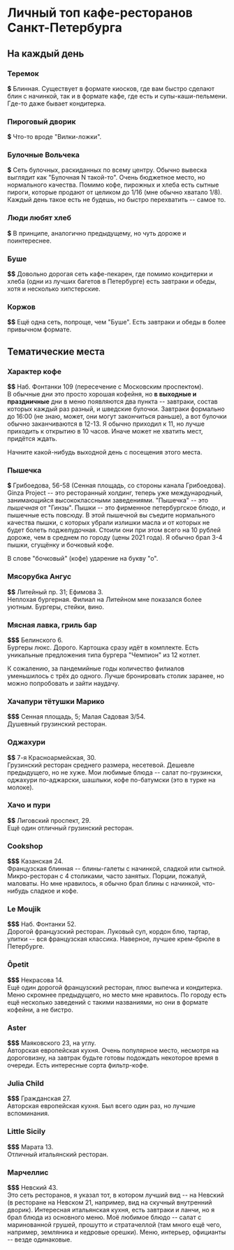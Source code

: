 # Личный топ кафе-ресторанов Санкт-Петербурга

## На каждый день

### Теремок
**$** Блинная.  Существует в формате киосков, где вам быстро сделают блин с начинкой, так и в формате кафе, где есть и супы-каши-пельмени.  Где-то даже бывает кондитерка.

### Пироговый дворик
**$** Что-то вроде "Вилки-ложки".

### Булочные Вольчека
**$** Сеть булочных, раскиданных по всему центру.  Обычно вывеска выглядит как "Булочная N такой-то".  Очень бюджетное место, но нормального качества.  Помимо кофе, пирожных и хлеба есть сытные пироги, которые продают от целиком до 1/16 (мне обычно хватало 1/8).  Каждый день такое есть не будешь, но быстро перехватить -- самое то.

### Люди любят хлеб
**$** В принципе, аналогично предыдущему, но чуть дороже и поинтереснее.

### Буше
**$$** Довольно дорогая сеть кафе-пекарен, где помимо кондитерки и хлеба (одни из лучших багетов в Петербурге) есть завтраки и обеды, хотя и несколько хипстерские. 

### Коржов
**$$** Ещё одна сеть, попроще, чем "Буше".  Есть завтраки и обеды в более привычном формате.

## Тематические места

### Характер кофе
**$$** Наб. Фонтанки 109 (пересечение с Московским проспектом).  
В обычные дни это просто хорошая кофейня, но **в выходные и праздничные** дни в меню появляются два пункта -- завтраки, состав которых каждый раз разный, и шведские булочки.  Завтраки формально до 16:00 (не знаю, может, они могут закончиться раньше), а вот булочки обычно заканчиваются в 12-13.  Я обычно приходил к 11, но лучше приходить к открытию в 10 часов.  Иначе может не хватить мест, придётся ждать.

Начните какой-нибудь выходной день с посещения этого места.

### Пышечка
**$** Грибоедова, 56-58 (Сенная площадь, со стороны канала Грибоедова).  
Ginza Project -- это ресторанный холдинг, теперь уже международный, занимающийся высококлассными заведениями.  "Пышечка" -- это _пышечная_ от "Гинзы".  Пышки -- это фирменное петербургское блюдо, и пышечные есть повсюду.  В этой пышечной вы съедите нормального качества пышки, с которых убрали излишки масла и от которых не будет болеть поджелудочная.  Стоили они при этом всего на 10 рублей дороже, чем в среднем по городу (цены 2021 года).  Я обычно брал 3-4 пышки, cгущёнку и бочковый кофе.

В слове "бочковый" (кофе) ударение на букву "о".

### Мясорубка Ангус
**$$** Литейный пр. 31; Ефимова 3.  
Неплохая бургерная.  Филиал на Литейном мне показался более уютным.  Бургеры, стейки, вино.

### Мясная лавка, гриль бар
**$$$** Белинского 6.  
Бургеры люкс.  Дорого.  Картошка сразу идёт в комплекте.  Есть уникальные предложения типа бургера "Чемпион" из 12 котлет.

К сожалению, за пандемийные годы количество филиалов уменьшилось с трёх до одного.  Лучше бронировать столик заранее, но можно попробовать и зайти наудачу.

### Хачапури тётушки Марико
**$$$** Сенная площадь, 5; Малая Садовая 3/54.  
Душевный грузинский ресторан.

### Оджахури
**$$** 7-я Красноармейская, 30.  
Грузинский ресторан cреднего размера, несетевой.  Дешевле предыдущего, но не хуже.  Мои любимые блюда -- салат по-грузински, оджахури по-аджарски, шашлыки, кофе по-батумски (это в турке на молоке).

### Хачо и пури
**$$** Лиговский проспект, 29.  
Ещё один отличный грузинский ресторан.

### Cookshop
**$$$** Казанская 24.  
Французская блинная -- блины-галеты с начинкой, сладкой или сытной.  Микро-ресторан с 4 столиками, часто занятых.  Порции, пожалуй, маловаты.  Но мне нравилось, я обычно брал блины с начинкой, что-нибудь сладкое и кофе.

### Le Moujik
**$$$** Наб. Фонтанки 52.  
Дорогой французский ресторан.  Луковый суп, кордон блю, тартар, улитки -- вся французская классика.  Наверное, лучшее крем-брюле в Петербурге.

### Ôpetit
**$$$** Некрасова 14.  
Ещё один дорогой французский ресторан, плюс выпечка и кондитерка.  Меню скромнее предыдущего, но место мне нравилось.  По городу есть ещё несколько заведений с такими названиями, но они в формате кофейни, а не бистро.

### Aster 
**$$$** Маяковского 23, на углу.  
Авторская европейская кухня. Очень популярное место, несмотря на дороговизну, на завтрак будьте готовы подождать некоторое время в очереди.  Есть интересные сорта фильтр-кофе.

### Julia Child
**$$$** Гражданская 27.  
Авторская европейская кухня.  Был всего один раз, но лучшие вспоминания.

### Little Sicily
**$$$** Марата 13.  
Отличный итальянский ресторан.

### Марчеллис
**$$$** Невский 43.  
Это сеть ресторанов, я указал тот, в котором лучший вид -- на Невский (в ресторане на Невском 21, например, вид на скучный внутренний дворик).  Интересная итальянская кухня, есть завтраки и ланчи, но я брал блюда из основного меню.  Моё любимое блюдо -- салат с маринованной грушей, прошутто и стратачеллой (там много ещё чего, например, земляника и кедровые орешки).  Меню, интерьер, официанты -- везде одинаковые.
